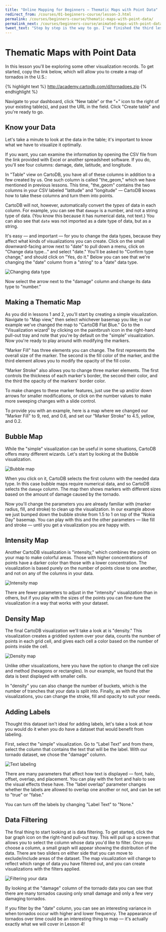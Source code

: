 ```yaml
---
title: "Online Mapping for Beginners — Thematic Maps with Point Data"
redirect_from: /courses/01-beginners-course/lesson-3.html
permalink: /courses/beginners-course/thematic-maps-with-point-data/
permalink_next: /courses/beginners-course/animated-maps-with-point-data/
tweet_text: "Step by step is the way to go. I've finished the third lesson of the map academy. Check it out"
---
```

# Thematic Maps with Point Data

In this lesson you'll be exploring some other visualization records. To get started, copy the link below, which will allow you to create a map of tornados in the U.S.:

{% highlight text %}
http://academy.cartodb.com/d/tornadoes.zip
{% endhighlight %}

Navigate to your dashboard, click “New table” or the “+” icon to the right of your existing table(s), and past the URL in the field. Click "Create table" and you're ready to go.


## Know your Data

Let's take a minute to look at the data in the table; it's important to know what we have to visualize it optimally. 

If you want, you can examine the information by opening the CSV file from the link provided with Excel or another spreadsheet software. If you do, you'll see four columns: damage, date, latitude, and longitude.

In "Table" view on CartoDB, you have all of these columns in addition to a few created by us. One such column is called "the_geom," which we have mentioned in previous lessons. This time, "the_geom" contains the two columns in your CSV labeled "latitude" and "longitude" — CartoDB knows how to take these columns and turn them into points.

CartoDB will not, however, automatically convert the _types_ of data in each column. For example, you can see that `damage` is a number, and not a string type of data. (You know this because it has numerical data, not text.) You can also see that `date` was not imported as a date type of data, but as a string. 

It's easy — and important — for you to change the data types, because they affect what kinds of visualizations you can create. Click on the small downward-facing arrow next to "date" to pull down a menu, click on "Change data type..." and select "date." You'll be asked to "Confirm type change," and should click on "Yes, do it."  Below you can see that we're changing the "date" column from a "string" to a "date" data type.

![Changing data type](/img/course1/lesson3/datatype.png)

Now select the arrow next to the "damage" column and change its data type to "number."


## Making a Thematic Map

As you did in lessons 1 and 2, you'll start by creating a simple visualization. Navigate to "Map view," then select whichever basemap you like; in our example we've changed the map to "CartoDB Flat Blue." Go to the "Visualization wizard" by clicking on the paintbrush icon in the right-hand pull-out tray and note that you're by default on the "simple" visualization.  Now you're ready to play around with modifying the markers.

"Marker Fill" has three elements you can change.  The first represents the overall size of the marker.  The second is the fill color of the marker, and the third element allows you to modify the opacity of the fill color.

"Marker Stroke" also allows you to change three marker elements.  The first controls the thickness of each marker's border, the second their color, and the third the opacity of the markers' border color. 

To make changes to these marker features, just use the up and/or down arrows for smaller modifications, or click on the number values to make more sweeping changes with a slide control. 

To provide you with an example, here is a map where we changed our "Marker Fill" to 9, red, and 0.6, and set our "Marker Stroke" to 4.5, yellow, and 0.2.


## Bubble Map

While the "simple" visualization can be useful in some situations, CartoDB offers many different wizards. Let's start by looking at the Bubble visualization. 

![Bubble map](/img/course1/lesson3/bubble.png)

When you click on it, CartoDB selects the first column with the needed data type. In this case bubble maps require numerical data, and so CartoDB selects the `damage` column. The map then shows markers with different sizes based on the amount of damage caused by the tornado.

Now you'll change the parameters you are already familiar with (marker radius, fill, and stroke) to clean up the visualization. In our example above we just bumped down the bubble stroke from 1.5 to 1 on top of the "Nokia Day" basemap. You can play with this and the other parameters — like fill and stroke — until you get a visualization you are happy with.


## Intensity Map

Another CartoDB visualization is "intensity," which combines the points on your map to make colorful areas. Those with higher concentrations of points have a darker color than those with a lower concentration. The visualization is based purely on the number of points close to one another, and not on any of the columns in your data.

![Intensity map](/img/course1/lesson3/intensity.png)

There are fewer parameters to adjust in the "intensity" visualization than in others, but if you play with the sizes of the points you can fine-tune the visualization in a way that works with your dataset.


## Density Map

The final CartoDB visualization we'll take a look at is "density." This visualization creates a gridded system over your data, counts the number of points in each grid cell, and gives each cell a color based on the number of points inside the cell. 

![Density map](/img/course1/lesson3/density.png)

Unlike other visualizations, here you have the option to change the cell size and method (hexagons or rectangles). In our example, we found that the data is best displayed with smaller cells.

In "density" you can also change the number of buckets, which is the number of tranches that your data is split into. Finally, as with the other visualizations, you can change the stroke, fill and opacity to suit your needs.


## Adding Labels

Thought this dataset isn't ideal for adding labels, let's take a look at how you would do it when you do have a dataset that would benefit from labeling. 

First, select the "simple" visualization. Go to "Label Text" and from there, select the column that contains the text that will be the label. With our tornado dataset, we chose the "damage" column.

![Text labeling](/img/course1/lesson3/textlabel.png)

There are many parameters that affect how text is displayed — font, halo, offset, overlap, and placement. You can play with the font and halo to see the visual effects these have. The "label overlap" parameter changes whether the labels are allowed to overlap one another or not, and can be set to "true" or "false."

You can turn off the labels by changing "Label Text" to "None."


## Data Filtering

The final thing to start looking at is data filtering. To get started, click the bar graph icon on the right-hand pull-out tray. This will pull up a screen that allows you to select the column whose data you'd like to filter. Once you choose a column, a small graph will appear showing the distribution of the data. There are two sliders on either side that you can move to exclude/include areas of the dataset. The map visualization will change to reflect which range of data you have filtered out, and you can create visualizations with the filters applied.

![Filtering your data](/img/course1/lesson3/filtering.png)

By looking at the "damage" column of the tornado data you can see that there are many tornados causing only small damage and only a few very damaging tornados.

If you filter by the "date" column, you can see an interesting variance in when tornados occur with higher and lower frequency. The appearance of tornados over time could be an interesting thing to map — it's actually exactly what we will cover in Lesson 4!
